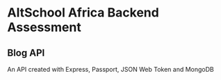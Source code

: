 # AltSchool Africa Backend Assessment

## Blog API
An API created with Express, Passport, JSON Web Token and MongoDB
